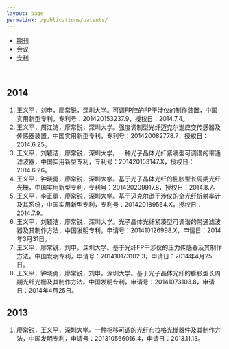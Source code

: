 ```yaml
---
layout: page
permalink: /publications/patents/
---
```


<div class="navbar center">
<ul>
    <li><a href="{{ "/publications" | prepend: site.baseurl }}">期刊</a></li>
    <li><a href="{{ "/conf" | prepend: "/publications" | prepend: site.baseurl }}">会议</a></li>
    <li class="active"><a href="{{ "/patents" | prepend: "/publications" | prepend: site.baseurl }}">专利</a></li>
</ul>
</div>

<br>

2014
-------------------------
1. 王义平，刘申，廖常锐，深圳大学。可调FP腔的FP干涉仪的制作装置，中国实用新型专利，专利号：201420153237.9，授权日：2014.7.4。
2. 王义平，周江涛，廖常锐，深圳大学。强度调制型光纤迈克尔逊应变传感器及传感器装置，中国实用新型专利，专利号：201420082778.7，授权日：2014.6.25。
3. 王义平，刘颖洁，廖常锐，深圳大学。一种光子晶体光纤紧凑型可调谐的带通滤波器，中国实用新型专利，专利号：201420153147.X，授权日：2014.6.26。
4. 王义平，钟晓勇，廖常锐，深圳大学。基于光子晶体光纤的膨胀型长周期光纤光栅，中国实用新型专利，专利号：201420209917.8，授权日：2014.8.7。
5. 王义平，李正勇，廖常锐，深圳大学。基于迈克尔逊干涉仪的全光纤折射率计及其系统，中国实用新型专利，专利号：201420189564.X，授权日：2014.7.9。
6. 王义平，刘颖洁，廖常锐，深圳大学。光子晶体光纤紧凑型可调谐的带通滤波器及其制作方法，中国发明专利，申请号：201410126998.X，申请日：2014年3月31日。
7. 王义平，廖常锐，刘申，深圳大学。基于光纤FP干涉仪的压力传感器及其制作方法。中国发明专利，申请号：201410173102.3，申请日：2014年4月25日。
8. 王义平，钟晓勇，廖常锐，刘申，深圳大学。基于光子晶体光纤的膨胀型长周期光纤光栅及其制作方法。中国发明专利，申请号：20141073103.8，申请日：2014年4月25日。

2013
-------------------------
1. 廖常锐，王义平，深圳大学。一种相移可调的光纤布拉格光栅器件及其制作方法，中国发明专利，申请号：201310566016.4，申请日：2013.11.13。